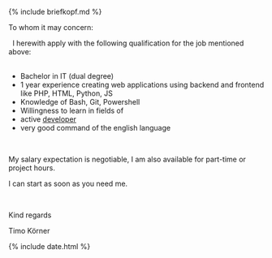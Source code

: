 ---
---

{% include briefkopf.md %}

To whom it may concern:

&nbsp;
I herewith apply with the following qualification for the job mentioned above:  
&nbsp;

- Bachelor in IT (dual degree)
- 1 year experience creating web applications using backend and frontend like PHP, HTML, Python, JS
- Knowledge of Bash, Git, Powershell
- Willingness to learn in fields of 
- active [developer](https://stackexchange.com/users/1886776/timo?tab=activity)
- very good command of the english language

&nbsp;
&nbsp;

My salary expectation is negotiable, I am also available for part-time or project hours.

I can start as soon as you need me.

<!-- I work at present as <span class=tem>{ job_frei }</span>.   -->
&nbsp;

Kind regards
&nbsp;

Timo Körner


{% include date.html %}

<script>
    // heute = datef()
document.getElementById('date').innerHTML=datef()

templates = document.getElementsByClassName("tem_ag")


    ags = [
        {
            comp: 'Odoo',
            job: 'Remote Developer/Technical Consultant'
        },
    
    ]
    
    comp=ags[0]['comp']

// console.log('comp',comp)

document.getElementById('comp').innerHTML=comp
document.getElementById('job').innerHTML=ags[0]['job']

</script>